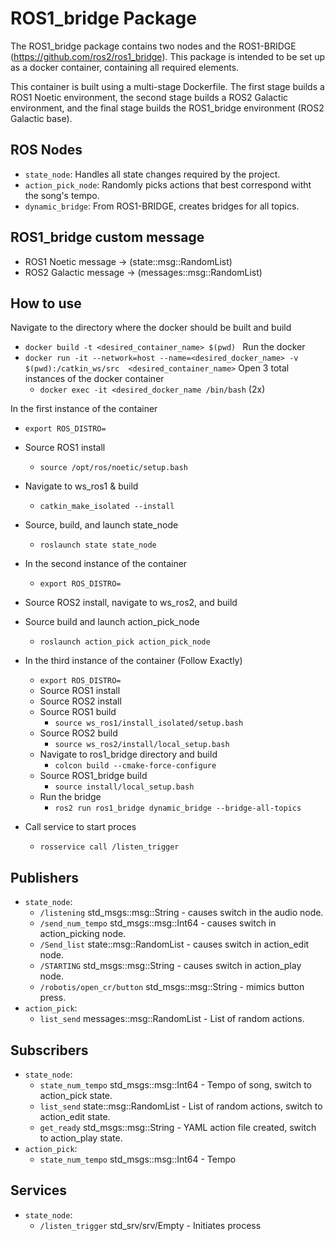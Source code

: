 # ROS1_bridge Package
The ROS1_bridge package contains two nodes and the ROS1-BRIDGE (https://github.com/ros2/ros1_bridge). 
This package is intended to be set up as a docker container, containing all required elements. 

This container is built using a multi-stage Dockerfile. The first stage builds a ROS1 Noetic 
environment, the second stage builds a ROS2 Galactic environment, and the final stage builds
the ROS1_bridge environment (ROS2 Galactic base). 

## ROS Nodes
* `state_node`: Handles all state changes required by the project.
* `action_pick_node`: Randomly picks actions that best correspond witht the song's tempo.
* `dynamic_bridge`: From ROS1-BRIDGE, creates bridges for all topics.

## ROS1_bridge custom message
* ROS1 Noetic message -> (state::msg::RandomList)
* ROS2 Galactic message -> (messages::msg::RandomList)

## How to use
Navigate to the directory where the docker should be built and build
* `docker build -t <desired_container_name> $(pwd) `
Run the docker
* `docker run -it --network=host --name=<desired_docker_name> -v $(pwd):/catkin_ws/src  <desired_container_name>`
Open 3 total instances of the docker container
  * `docker exec -it <desired_docker_name /bin/bash` (2x)


In the first instance of the container
* `export ROS_DISTRO=`
* Source ROS1 install
  * `source /opt/ros/noetic/setup.bash`
* Navigate to ws_ros1 & build
  * `catkin_make_isolated --install`
* Source, build, and launch state_node
  * `roslaunch state state_node`


* In the second instance of the container
  * `export ROS_DISTRO=`
* Source ROS2 install, navigate to ws_ros2, and build
* Source build and launch action_pick_node
  * `roslaunch action_pick action_pick_node`


* In the third instance of the container (Follow Exactly)
  * `export ROS_DISTRO=`
  * Source ROS1 install
  * Source ROS2 install
  * Source ROS1 build
    * `source ws_ros1/install_isolated/setup.bash`
  * Source ROS2 build
    * `source ws_ros2/install/local_setup.bash`
  * Navigate to ros1_bridge directory and build
    * `colcon build --cmake-force-configure`
  * Source ROS1_bridge build
    * `source install/local_setup.bash`
  * Run the bridge
    * `ros2 run ros1_bridge dynamic_bridge --bridge-all-topics`

* Call service to start proces
  * `rosservice call /listen_trigger`


## Publishers
* `state_node`:
  * `/listening` std_msgs::msg::String - causes switch in the audio node.
  * `/send_num_tempo` std_msgs::msg::Int64 - causes switch in action_picking node.
  * `/Send_list` state::msg::RandomList - causes switch in action_edit node.
  * `/STARTING` std_msgs::msg::String - causes switch in action_play node.
  * `/robotis/open_cr/button` std_msgs::msg::String - mimics button press.
* `action_pick`:
  * `list_send` messages::msg::RandomList - List of random actions. 


## Subscribers
* `state_node`:
  * `state_num_tempo` std_msgs::msg::Int64 - Tempo of song, switch to action_pick state.
  * `list_send` state::msg::RandomList - List of random actions, switch to action_edit state.
  * `get_ready` std_msgs::msg::String - YAML action file created, switch to action_play state.
* `action_pick`:
  * `state_num_tempo` std_msgs::msg::Int64 - Tempo

## Services
* `state_node`:
  * `/listen_trigger` std_srv/srv/Empty - Initiates process
